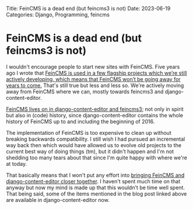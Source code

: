 Title: FeinCMS is a dead end (but feincms3 is not)
Date: 2023-06-19
Categories: Django, Programming, feincms

# FeinCMS is a dead end (but feincms3 is not)

I wouldn't encourage people to start new sites with FeinCMS. Five years ago I wrote that [FeinCMS is used in a few flagship projects which we’re still actively developing, which means that FeinCMS won’t be going away for years to come.](https://406.ch/writing/the-future-of-feincms/) That's still true but less and less so. We're actively moving away from FeinCMS where we can, mostly towards feincms3 and django-content-editor.

[FeinCMS lives on in django-content-editor and feincms3](https://406.ch/writing/the-other-future-of-feincms-django-content-editor-and-feincms3/); not only in spirit but also in (code) history, since django-content-editor contains the whole history of FeinCMS up to and including the beginning of 2016.

The implementation of FeinCMS is too expensive to clean up without breaking backwards compatibility. I still wish I had pursued an incremental way back then which would have allowed us to evolve old projects to the current best way of doing things (tm), but it didn't happen and I'm not shedding too many tears about that since I'm quite happy with where we're at today.

That basically means that I won't put any effort into [bringing FeinCMS and django-content-editor closer together](https://406.ch/writing/bringing-feincms-and-django-content-editorfeincms3-closer-together/). I haven't spent much time on that anyway but now my mind is made up that this wouldn't be time well spent. That being said, some of the items mentioned in the blog post linked above are available in django-content-editor now.
